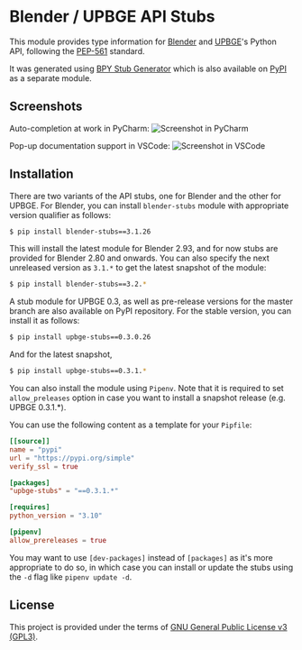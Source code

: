 Blender / UPBGE API Stubs
=========================

This module provides type information for [Blender](https://www.blender.org) and 
[UPBGE](https://upbge.org)'s Python API, following the 
[PEP-561](https://www.python.org/dev/peps/pep-0561/) standard.

It was generated using [BPY Stub Generator](https://github.com/mysticfall/bpystubgen) which 
is also available on [PyPI](https://pypi.org/project/bpystubgen) as a separate module.

## Screenshots ##

Auto-completion at work in PyCharm:
![Screenshot in PyCharm](https://github.com/mysticfall/bpystubgen/raw/main/images/screenshot-pycharm.png?raw=true "Screenshot in PyCharm")

Pop-up documentation support in VSCode:
![Screenshot in VSCode](https://github.com/mysticfall/bpystubgen/raw/main/images/screenshot-vscode.png?raw=true "Screenshot in VSCode")

## Installation ##

There are two variants of the API stubs, one for Blender and the other for UPBGE. For Blender, 
you can install `blender-stubs` module with appropriate version qualifier as follows: 

```bash
$ pip install blender-stubs==3.1.26
```
This will install the latest module for Blender 2.93, and for now stubs are provided for Blender 
2.80 and onwards. You can also specify the next unreleased version as `3.1.*` to get the latest 
snapshot of the module:

```bash
$ pip install blender-stubs==3.2.*
```

A stub module for UPBGE 0.3, as well as pre-release versions for the master branch are also 
available on PyPI repository. For the stable version, you can install it as follows:  

```bash
$ pip install upbge-stubs==0.3.0.26
```

And for the latest snapshot, 

```bash
$ pip install upbge-stubs==0.3.1.*
```

You can also install the module using `Pipenv`. Note that it is required to set `allow_preleases` option 
in case you want to install a snapshot release (e.g. UPBGE 0.3.1.*).

You can use the following content as a template for your `Pipfile`:

```toml
[[source]]
name = "pypi"
url = "https://pypi.org/simple"
verify_ssl = true

[packages]
"upbge-stubs" = "==0.3.1.*"

[requires]
python_version = "3.10"

[pipenv]
allow_prereleases = true
```
You may want to use `[dev-packages]` instead of `[packages]` as it's more appropriate to do so, 
in which case you can install or update the stubs using the `-d` flag like `pipenv update -d`.  

## License ##

This project is provided under the terms of 
[GNU General Public License v3 (GPL3)](https://github.com/mysticfall/bpystubgen/blob/main/LICENSE).
